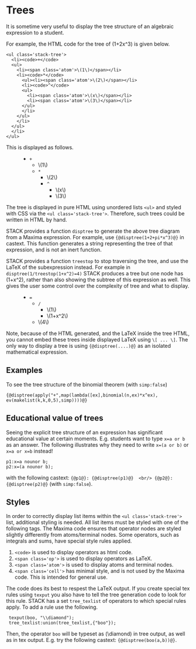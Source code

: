 # Trees

It is sometime very useful to display the tree structure of an algebraic expression to a student.

For example, the HTML code for the tree of \(1+2x^3\) is given below.

```
<ul class='stack-tree'>
  <li><code>+</code>
  <ul>
    <li><span class='atom'>\(1\)</span></li>
    <li><code>*</code>
      <ul><li><span class='atom'>\(2\)</span></li>
      <li><code>^</code>
      <ul>
        <li><span class='atom'>\(x\)</span></li>
        <li><span class='atom'>\(3\)</span></li>
      </ul>
      </li>
    </ul>
    </li>
  </ul>
  </li>
</ul>
```
This is displayed as follows.

<p>
<figure>
<ul class='stack-tree'>
  <li><code>+</code>
  <ul>
    <li><span class='atom'>\(1\)</span></li>
    <li><code>*</code>
      <ul><li><span class='atom'>\(2\)</span></li>
      <li><code>^</code>
      <ul>
        <li><span class='atom'>\(x\)</span></li>
        <li><span class='atom'>\(3\)</span></li>
      </ul>
      </li>
    </ul>
    </li>
  </ul>
  </li>
</ul>
</figure>
</p>

The tree is displayed in pure HTML using unordered lists `<ul>` and styled with CSS via the `<ul class='stack-tree'>`.  Therefore, such trees could be written in HTML by hand.

STACK provides a function `disptree` to generate the above tree diagram from a Maxima expression.  For example, use `{@disptree(1+2+pi*x^3)@}` in castext.  This function generates a string representing the tree of that expression, and is not an inert function.

STACK provides a function `treestop` to stop traversing the tree, and use the LaTeX of the subexpression instead.  For example in `disptree(1/treestop(1+x^2)=4)` STACK produces a tree but one node has \(1+x^2\), rather than also showing the subtree of this expression as well.  This gives the user some control over the complexity of tree and what to display.

<p>
<figure>
<ul class='stack-tree'>
  <li><code>=</code>
  <ul>
    <li><code>/</code>
    <ul>
      <li><span class='atom'>\(1\)</span></li>
      <li><span class='atom'>\(1+x^2\)</span></li>
    </ul>
    </li>
    <li><span class='atom'>\(4\)</span></li>
  </ul>
  </li>
</ul>
</figure>
</p>

Note, because of the HTML generated, and the LaTeX inside the tree HTML, you cannot embed these trees inside displayed LaTeX using `\[ ... \]`.  The only way to display a tree is using `{@disptree(....)@}` as an isolated mathematical expression.

## Examples

To see the tree structure of the binomial theorem (with `simp:false`)

`{@disptree(apply("+",map(lambda([ex],binomial(n,ex)*x^ex), ev(makelist(k,k,0,5),simp))))@}`

## Educational value of trees

Seeing the explicit tree structure of an expression has significant educational value at certain moments.  E.g. students want to type `x=a or b` as an answer. The following illustrates why they need to write `x=(a or b)` or `x=a or x=b` instead!

```
p1:x=a nounor b;
p2:x=(a nounor b);
```
with the following castext: `{@p1@}: {@disptree(p1)@}  <br/> {@p2@}: {@disptree(p2)@}` (with `simp:false`).

## Styles

In order to correctly display list items within the `<ul class='stack-tree'>` list, additional styling is needed.  All list items must be styled with one of the following tags.  The Maxima code ensures that operator nodes are styled slightly differently from atoms/terminal nodes. Some operators, such as integrals and sums, have special style rules applied.

1. `<code>` is used to display operators as html code.
1. `<span class='op'>` is used to display operators as LaTeX.
2. `<span class='atom'>` is used to display atoms and terminal nodes.
3. `<span class='cell'>` has minimal style, and is not used by the Maxima code.  This is intended for general use.

The code does its best to respest the LaTeX output.  If you create special tex rules using `texput` you also have to tell the tree generation code to look for this rule.  STACK has a set `tree_texlist` of operators to which special rules apply.  To add a rule use the following.

     texput(boo, "\\diamond");
     tree_texlist:union(tree_texlist,{"boo"});

Then, the operator `boo` will be typeset as \(\diamond\) in tree output, as well as in tex output.  E.g. try the following castext: `{@disptree(boo(a,b))@}`.

